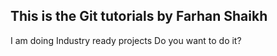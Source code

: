 ## This is the Git tutorials by Farhan Shaikh

I am doing Industry ready projects
Do you want to do it?